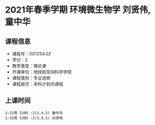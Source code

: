 # 2021年春季学期 环境微生物学 刘贤伟, 童中华






## 课程信息

- 课程号：007254.02
- 学分：2
- 教学类型：理论课
- 开课单位：地球和空间科学学院
- 课程类别：专业选修
- 课程层次：本科计划内课程

## 上课时间

```
1~15周 5305 :2(3,4,5) 童中华
1~15周 5305 :2(3,4,5) 刘贤伟
```

